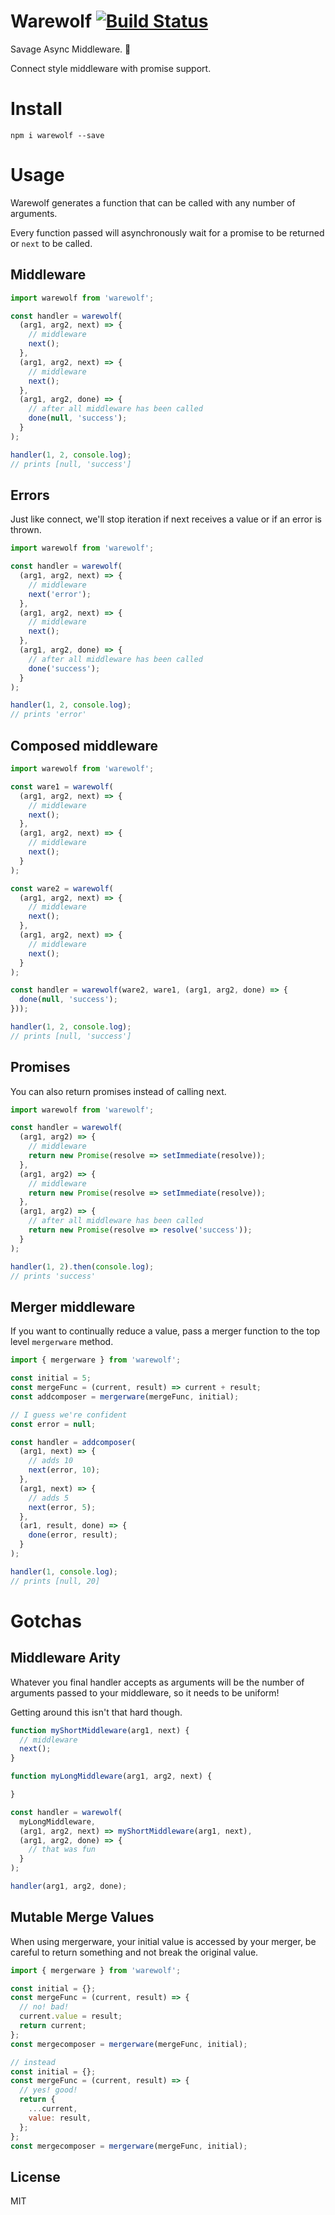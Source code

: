 # Warewolf [![Build Status](https://travis-ci.org/hixme/warewolf.svg?branch=master)](https://travis-ci.org/hixme/warewolf)
Savage Async Middleware. :wolf:

Connect style middleware with promise support. 

# Install

`npm i warewolf --save`

# Usage

Warewolf generates a function that can be called with any number of arguments. 

Every function passed will asynchronously wait for a promise to be returned or `next` to be called.

## Middleware

```js
import warewolf from 'warewolf';

const handler = warewolf(
  (arg1, arg2, next) => {
    // middleware
    next();
  },
  (arg1, arg2, next) => {
    // middleware
    next();
  },
  (arg1, arg2, done) => {
    // after all middleware has been called
    done(null, 'success');
  }
);

handler(1, 2, console.log);
// prints [null, 'success']

```

## Errors

Just like connect, we'll stop iteration if next receives a value or if an error is thrown.

```js
import warewolf from 'warewolf';

const handler = warewolf(
  (arg1, arg2, next) => {
    // middleware
    next('error');
  },
  (arg1, arg2, next) => {
    // middleware
    next();
  },
  (arg1, arg2, done) => {
    // after all middleware has been called
    done('success');
  }
);

handler(1, 2, console.log);
// prints 'error'

```

## Composed middleware

```js
import warewolf from 'warewolf';

const ware1 = warewolf(
  (arg1, arg2, next) => {
    // middleware
    next();
  },
  (arg1, arg2, next) => {
    // middleware
    next();
  }
);

const ware2 = warewolf(
  (arg1, arg2, next) => {
    // middleware
    next();
  },
  (arg1, arg2, next) => {
    // middleware
    next();
  }
);

const handler = warewolf(ware2, ware1, (arg1, arg2, done) => {
  done(null, 'success');
}));

handler(1, 2, console.log);
// prints [null, 'success']
```

## Promises

You can also return promises instead of calling next.

```js
import warewolf from 'warewolf';

const handler = warewolf(
  (arg1, arg2) => {
    // middleware
    return new Promise(resolve => setImmediate(resolve));
  },
  (arg1, arg2) => {
    // middleware
    return new Promise(resolve => setImmediate(resolve));
  },
  (arg1, arg2) => {
    // after all middleware has been called
    return new Promise(resolve => resolve('success'));
  }
);

handler(1, 2).then(console.log);
// prints 'success'

```

## Merger middleware

If you want to continually reduce a value, pass a merger function to the top level `mergerware` method.

```js
import { mergerware } from 'warewolf';

const initial = 5;
const mergeFunc = (current, result) => current + result;
const addcomposer = mergerware(mergeFunc, initial);

// I guess we're confident
const error = null;

const handler = addcomposer(
  (arg1, next) => {
    // adds 10
    next(error, 10);
  },
  (arg1, next) => {
    // adds 5
    next(error, 5);
  },
  (ar1, result, done) => {  
    done(error, result);
  }
);

handler(1, console.log);
// prints [null, 20]

```

# Gotchas

## Middleware Arity

Whatever you final handler accepts as arguments will be the number of arguments passed to your middleware, so it needs to be uniform!

Getting around this isn't that hard though.

```js
function myShortMiddleware(arg1, next) {
  // middleware
  next();
}

function myLongMiddleware(arg1, arg2, next) {

}

const handler = warewolf(
  myLongMiddleware,
  (arg1, arg2, next) => myShortMiddleware(arg1, next),
  (arg1, arg2, done) => {
    // that was fun
  }
);

handler(arg1, arg2, done);
```

## Mutable Merge Values

When using mergerware, your initial value is accessed by your merger, be careful to return something and not break the original value.

```js
import { mergerware } from 'warewolf';

const initial = {};
const mergeFunc = (current, result) => {
  // no! bad!
  current.value = result;  
  return current;
};
const mergecomposer = mergerware(mergeFunc, initial);

// instead
const initial = {};
const mergeFunc = (current, result) => {
  // yes! good!    
  return {
    ...current,
    value: result,
  };
};
const mergecomposer = mergerware(mergeFunc, initial);
```

## License

MIT
